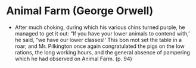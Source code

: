# Animal Farm (George Orwell)
* After much choking, during which his various chins turned purple, he managed to get it out: “If you have your lower animals to contend with,’ he said, “we have our lower classes!’ This bon mot set the table in a roar; and Mr. Pilkington once again congratulated the pigs on the low rations, the long working hours, and the general absence of pampering which he had observed on Animal Farm. (p. 94)